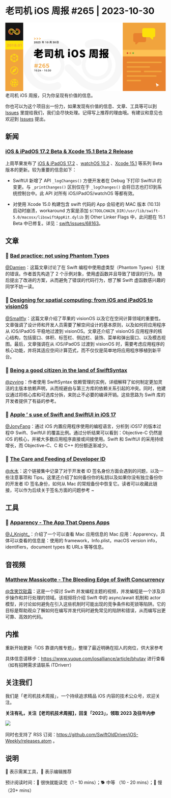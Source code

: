 # 老司机 iOS 周报 #265 | 2023-10-30

![ios-weekly](https://github.com/SwiftOldDriver/iOS-Weekly/blob/master/assets/weekly-header/265.png?raw=true)
老司机 iOS 周报，只为你呈现有价值的信息。

你也可以为这个项目出一份力，如果发现有价值的信息、文章、工具等可以到 [Issues](https://github.com/SwiftOldDriver/iOS-Weekly/issues) 里提给我们，我们会尽快处理。记得写上推荐的理由哦。有建议和意见也欢迎到 [Issues](https://github.com/SwiftOldDriver/iOS-Weekly/issues) 提出。

## 新闻

### [iOS & iPadOS 17.2 Beta & Xcode 15.1 Beta 2 Release](https://developer.apple.com/documentation/ios-ipados-release-notes/ios-ipados-17_2-release-notes)

上周苹果发布了 [iOS & iPadOS 17.2](https://developer.apple.com/documentation/ios-ipados-release-notes/ios-ipados-17_2-release-notes) 、[watchOS 10.2](https://developer.apple.com/documentation/watchos-release-notes/watchos-10_2-release-notes) 、[Xcode 15.1](https://developer.apple.com/documentation/Xcode-Release-Notes/xcode-15_1-release-notes) 等系列 Beta 版本的更新。较为重要的信息如下：

- SwiftUI 新增了 API ``_logChanges()`` 方便开发者在 Debug 下打印 SwiftUI 的变更。与 ``_printChanges()`` 区别仅在于 ``_logChanges()`` 会将日志也打印到系统控制台中。此 API 对所有 iOS/iPadOS/watchOS 等都有效。

- 对使用 Xcode 15.0 构建包含 swift 代码的 App 会较老的 MAC 版本 (10.13) 启动时崩溃，workaround 方案是添加 ``$(TOOLCHAIN_DIR)/usr/lib/swift-5.0/macosx/libswiftAppKit.dylib`` 到 Other Linker Flags 中，此问题在 15.1 Beta 中已修复。详见：[swift/issues/68163](https://github.com/apple/swift/issues/68163)。

## 文章

### 🐎 [Bad practice: not using Phantom Types](https://www.swiftwithvincent.com/blog/bad-practice-not-using-phantom-types)

[@Damien](https://github.com/ZengyiMa)：这篇文章讨论了在 Swift 编程中使用虚类型（Phantom Types）引发的错误。作者首先构造了 2 个示例对象，使用虚函数并且导致了错误的行为。随后提出了改进的方案，从而避免了错误的代码行为，想了解 Swift 虚函数感兴趣的同学不妨一读。

### 🐎 [Designing for spatial computing: from iOS and iPadOS to visionOS](https://www.createwithswift.com/designing-for-visionos-shifting-from-ios-and-ipados/)

[@Smallfly](https://github.com/iostalks)：这篇文章介绍了苹果的 visionOS 以及它在空间计算领域的重要性。文章强调了设计师和开发人员需要了解空间设计的基本原则，以及如何将应用程序从 iOS/iPadOS 平稳地过渡到 visionOS。文章还介绍了 visionOS 应用程序的核心结构，包括窗口、体积、标签栏、侧边栏、装饰、菜单和弹出窗口、以及模态视图。最后，文章强调在从 iOS/iPadOS 过渡到 visionOS 时，需要考虑应用程序的核心功能，并将其适应空间计算范式，而不仅仅是简单地将应用程序移植到新平台。

### 🐎 [Being a good citizen in the land of SwiftSyntax](https://www.pointfree.co/blog/posts/116-being-a-good-citizen-in-the-land-of-swiftsyntax)

[@zvving](https://github.com/zvving)：作者使用 SwiftSyntax 依赖管理的实例，详细解释了如何制定更加灵活的主版本依赖声明，从而规避由与第三方库的依赖关系引起的冲突。同时，他建议通过将核心库和可选库分拆，来防止不必要的编译开销。这些思路为 Swift 库的开发者提供了有益的参考。

### 🐎 [Apple ’ s use of Swift and SwiftUI in iOS 17](https://blog.timac.org/2023/1019-state-of-swift-and-swiftui-ios17/)

[@JonyFang](https://github.com/JonyFang)：通过 iOS 内置应用程序使用的编程语言，分析到 iOS17 的版本过程中 Swift、SwiftUI 的覆盖比例。通过分析结果可以看到：Objective-C 仍然是 iOS 的核心，并被大多数应用程序直接或间接使用。Swift 和 SwiftUI 的采用持续增长，而 Objective-C、C 和 C++ 的份额逐渐减少。

### 🐎 [The Care and Feeding of Developer ID](https://developer.apple.com/forums/thread/732320)

[@水水](https://www.xuyanlan.com/)：这个链接集中记录了对于开发者 ID 签名身份方面会遇到的问题，以及一些注意事项和 Tips。这里还介绍了如何备份你的私钥以及如果你没有独立备份你的开发者 ID 签名身份，如何从 Mac 的常规备份中恢复它。读者可以收藏此链接，可以作为后续关于签名方面的问题参考 ~

## 工具

### 🐎 [Apparency - The App That Opens Apps](https://www.mothersruin.com/software/Apparency/)

[@J_Knight_](https://github.com/knightsj)：介绍了一个可以查看 Mac 应用信息的 Mac 应用：Apparency。具体可以查看的信息是：使用的 framework，Info.plist，macOS version info，identifiers，document types 和 URLs 等等信息。

## 音视频

### [Matthew Massicotte - The Bleeding Edge of Swift Concurrency](https://www.youtube.com/watch?v=HqjqwW12wpw)

[@含笑饮砒霜](https://weibo.com/chinafishnews/)：这是一个探讨 Swift 并发编程主题的视频，并发编程是一个涉及异步操作和并行处理的领域。该视频将介绍 Swift 中的 async/await 机制和 actor 模型，并讨论如何避免在引入这些机制时可能出现的竞争条件和死锁等陷阱。它的目标是帮助观众了解如何在编写并发代码时避免常见的陷阱和错误，从而编写出更可靠、高效的代码。

## 内推

重新开始更新「iOS 靠谱内推专题」，整理了最近明确在招人的岗位，供大家参考

具体信息请移步：https://www.yuque.com/iosalliance/article/bhutav 进行查看（如有招聘需求请联系 iTDriverr）

## 关注我们

我们是「老司机技术周报」，一个持续追求精品 iOS 内容的技术公众号，欢迎关注。

**关注有礼，关注【老司机技术周报】，回复「2023」，领取 2023 及往年内参**

![](https://github.com/SwiftOldDriver/iOS-Weekly/blob/master/assets/qrcode_for_wechat.jpg?raw=true)

同时也支持了 RSS 订阅：https://github.com/SwiftOldDriver/iOS-Weekly/releases.atom 。

## 说明

🚧 表示需某工具，🌟 表示编辑推荐

预计阅读时间：🐎 很快就能读完（1 - 10 mins）；🐕 中等 （10 - 20 mins）；🐢 慢（20+ mins）
